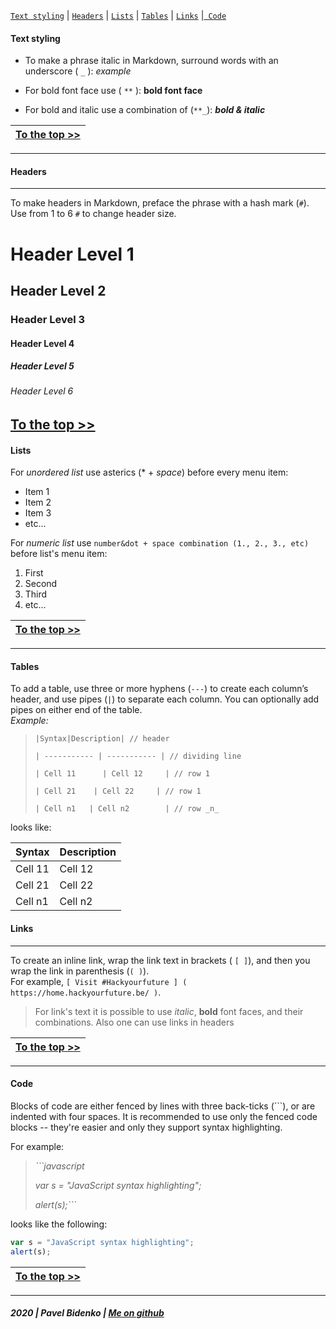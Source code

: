  [`Text styling`](#text-styling) | [`Headers`](#headers) | [` Lists `](#lists) | [`Tables`](#tables) | [`Links`](#links) |[` Code`](#code) 


#### Text styling

* To make a phrase italic in Markdown, surround words with an underscore ( `_` ): _example_  

* For bold font face use ( `**` ): **bold font face**

* For bold and italic use a combination of (`**_`): **_bold & italic_**

| [To the top >>](#text-styling) |
|---|

---

#### Headers
---
To make headers in Markdown, preface the phrase with a hash mark (`#`). Use from 1 to 6 `#` to change header size.
# Header Level 1  
## Header Level 2
### Header Level 3
#### Header Level 4
##### Header Level 5
###### Header Level 6

[To the top >>](#text-styling)
---

#### Lists

For _unordered list_ use asterics (*  + _space_) before every menu item:
* Item 1
* Item 2
* Item 3
* etc...

For _numeric list_ use `number&dot + space combination (1., 2., 3., etc)` before list's menu item:
1. First
2. Second
3. Third
4. etc...

| [To the top >>](#text-styling) |
|---|
---

#### Tables
To add a table, use three or more hyphens (`---`) to create each column’s header, and use pipes (`|`) to separate each column. You can optionally add pipes on either end of the table.  
_Example:_

>`|Syntax|Description| // header`
>
>`| ----------- | ----------- | // dividing line` 
>
>`| Cell 11      | Cell 12     | // row 1`
>
>`| Cell 21    | Cell 22     | // row 1`
>
>`| Cell n1   | Cell n2        | // row _n_`

looks like:  

| Syntax      | Description | 
| ----------- | ----------- | 
| Cell 11 | Cell 12 | 
| Cell 21 | Cell 22 | 
| Cell n1 | Cell n2 | 


#### Links
---
To create an inline link, wrap the link text in brackets ( `[ ]`), and then you wrap the link in parenthesis (`( )`).  
For example, `[ Visit #Hackyourfuture ] ( https://home.hackyourfuture.be/ )`. 


>For link's text it is possible to use _italic_, **bold** font faces, and their combinations. Also one can use links in headers

| [To the top >>](#text-styling) |
|---|
---

#### Code


Blocks of code are either fenced by lines with three back-ticks (```), or are indented with four spaces. It is recommended to use only the fenced code blocks -- they're easier and only they support syntax highlighting.

For example: 

> _```javascript_
>
> _var s = "JavaScript syntax highlighting";_
>
> _alert(s);```_

 looks like the following:

```javascript
var s = "JavaScript syntax highlighting";
alert(s);
```

| [To the top >>](#text-styling) |
|---|
---

##### 2020 | Pavel Bidenko | [Me on github](github.io/pavelbidenko2018)








